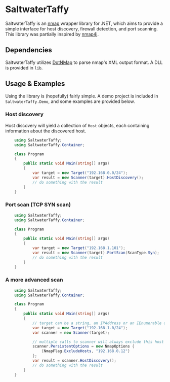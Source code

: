 # SaltwaterTaffy

SaltwaterTaffy is an [nmap](http://www.nmap.org) wrapper library for .NET, which
aims to provide a simple interface for host discovery, firewall detection, and
port scanning. This library was partially inspired by
[nmap4j](https://github.com/narkisr/nmap4j).

## Dependencies

SaltwaterTaffy utilizes [DotNMap](http://dotnmap.codeplex.com) to parse nmap's XML output format. A DLL is provided in `lib`.

## Usage & Examples

Using the library is (hopefully) fairly simple. A demo project is included in `SaltwaterTaffy.Demo`, and some examples are provided below.

### Host discovery

Host discovery will yield a collection of `Host` objects, each containing information about the discovered host.

```C#
    using SaltwaterTaffy;
    using SaltwaterTaffy.Container;

    class Program
    {
        public static void Main(string[] args)
        {
            var target = new Target("192.168.0.0/24");
            var result = new Scanner(target).HostDiscovery();
            // do something with the result
        }
    }
```

### Port scan (TCP SYN scan)

```C#
    using SaltwaterTaffy;
    using SaltwaterTaffy.Container;

    class Program
    {
        public static void Main(string[] args)
        {
            var target = new Target("192.168.1.101");
            var result = new Scanner(target).PortScan(ScanType.Syn);
            // do something with the result
        }
    }
```

### A more advanced scan

```C#
    using SaltwaterTaffy;
    using SaltwaterTaffy.Container;

    class Program
    {
        public static void Main(string[] args)
        {
            // target can be a string, an IPAddress or an IEnumerable of either
            var target = new Target("192.168.1.0/24");
            var scanner = new Scanner(target);

            // multiple calls to scanner will always exclude this host
            scanner.PersistentOptions = new NmapOptions {
                {NmapFlag.ExcludeHosts, "192.168.0.12"}
            };
            var result = scanner.HostDiscovery();
            // do something with the result
        }
    }
```